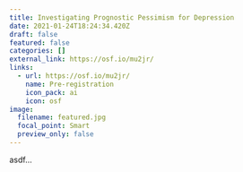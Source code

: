 ```yaml
---
title: Investigating Prognostic Pessimism for Depression
date: 2021-01-24T18:24:34.420Z
draft: false
featured: false
categories: []
external_link: https://osf.io/mu2jr/
links:
  - url: https://osf.io/mu2jr/
    name: Pre-registration
    icon_pack: ai
    icon: osf
image:
  filename: featured.jpg
  focal_point: Smart
  preview_only: false
---
```

asdf...